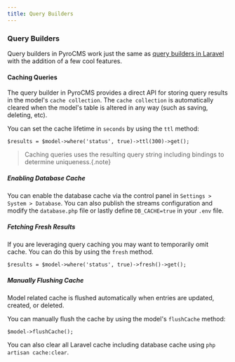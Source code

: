 ```yaml
---
title: Query Builders
---
```


### Query Builders

Query builders in PyroCMS work just the same as [query builders in Laravel](https://laravel.com/docs/5.3/queries) with the addition of a few cool features.

#### Caching Queries

The query builder in PyroCMS provides a direct API for storing query results in the model's `cache collection`. The `cache collection` is automatically cleared when the model's table is altered in any way (such as saving, deleting, etc).

You can set the cache lifetime in `seconds` by using the `ttl` method:

    $results = $model->where('status', true)->ttl(300)->get();

> Caching queries uses the resulting query string including bindings to determine uniqueness.{.note}

##### Enabling Database Cache

You can enable the database cache via the control panel in `Settings > System > Database`. You can also publish the streams configuration and modify the `database.php` file or lastly define `DB_CACHE=true` in your `.env` file.

##### Fetching Fresh Results

If you are leveraging query caching you may want to temporarily omit cache. You can do this by using the `fresh` method.

    $results = $model->where('status', true)->fresh()->get();

##### Manually Flushing Cache

Model related cache is flushed automatically when entries are updated, created, or deleted.
 
You can manually flush the cache by using the model's `flushCache` method:
 
    $model->flushCache();

You can also clear all Laravel cache including database cache using `php artisan cache:clear`. 
